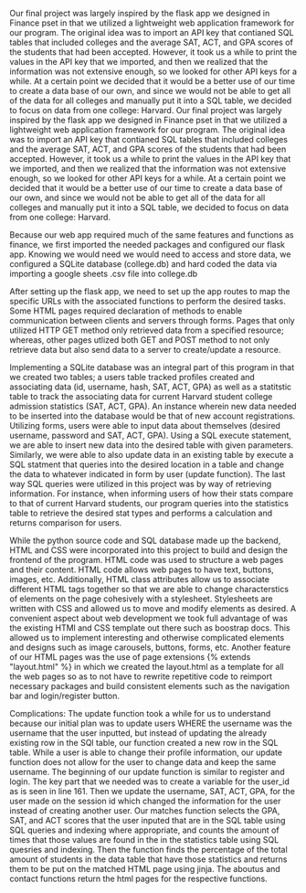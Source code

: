 Our final project was largely inspired by the flask app we designed in Finance pset in that we utilized a lightweight web application framework for our program. The original idea was to import an API key that contianed SQL tables that included colleges and the average SAT, ACT, and GPA scores of the students that had been accepted. However, it took us a while to print the values in the API key that we imported, and then we realized that the information was not extensive enough, so we looked for other API keys for a while. At a certain point we decided that it would be a better use of our time to create a data base of our own, and since we would not be able to get all of the data for all colleges and manually put it into a SQL table, we decided to focus on data from one college: Harvard.
Our final project was largely inspired by the flask app we designed in Finance pset in that we utilized a lightweight web application framework for our program. The original idea was to import an API key that contianed SQL tables that included colleges and the average SAT, ACT, and GPA scores of the students that had been accepted. However, it took us a while to print the values in the API key that we imported, and then we realized that the information was not extensive enough, so we looked for other API keys for a while. At a certain point we decided that it would be a better use of our time to create a data base of our own, and since we would not be able to get all of the data for all colleges and manually put it into a SQL table, we decided to focus on data from one college: Harvard.

Because our web app required much of the same features and functions as finance, we first imported the needed packages and configured our flask app. Knowing we would need we would need to access and store data, we configured a SQLite database (college.db) and hard coded the data via importing a google sheets .csv file into college.db 

After setting up the flask app, we need to set up the app routes to map the specific URLs with the associated functions to perform the desired tasks. Some HTML pages required declaration of methods to enable communication between clients and servers through forms. Pages that only utilized HTTP GET method only retrieved data from a specified resource; whereas, other pages utlized both GET and POST method to not only retrieve data but also  send data to a server to create/update a resource. 

Implementing a SQLite database was an integral part of this program in that we created two tables; a users table tracked profiles created and associating data (id, username, hash, SAT, ACT, GPA) as well as a statitstic table to track the associating data for current Harvard student college admission statistics (SAT, ACT, GPA). An instance wherein new data needed to be inserted into the database would be that of new account registrations. Utilizing forms, users were able to input data about themselves (desired username, password and SAT, ACT, GPA). Using a SQL execute statement, we are able to insert new data into the desired table with given parameters. Similarly, we were able to also update data in an existing table by execute a SQL statment that queries into the desired location in a table and change the data to whatever indicated in form by user (update function). The last way SQL queries were utilized in this project was by way of retrieving information. For instance, when informing users of how their stats compare to that of current Harvard students, our program queries into the statistics table to retrieve the desired stat types and performs a calculation and returns comparison for users. 

While the python source code and SQL database made up the backend, HTML and CSS were incorporated into this project to build and design the frontend of the program. HTML code was used to structure a web pages and their content. HTML code allows web pages to have text, buttons, images, etc. Additionally, HTML class attributes allow us to associate different HTML tags together so that we are able to change characterstics of elements on the page cohesively with a stylesheet. Stylesheets are written with CSS and allowed us to move and modify elements as desired. A convenient aspect about web development we took full advantage of was the existing HTMl and CSS template out there such as boostrap docs. This allowed us to implement interesting and otherwise complicated elements and designs such as image carousels, buttons, forms, etc. Another feature of our HTML pages was the use of page extensions {% extends "layout.html" %} in which we created the layout.html as a template for all the web pages so as to not have to rewrite repetitive code to reimport necessary packages and build consistent elements such as the navigation bar and login/register button.  

Complications:
The update function took a while for us to understand because our initial plan was to update users WHERE the username was the username that the user inputted, but instead of updating the already existing row in the SQl table, our function created a new row in the SQL table. While a user is able to change their profile information, our update function does not allow for the user to change data and keep the same username. The beginning of our update function is similar to register and login. The key part that we needed was to create a variable for the user_id as is seen in line 161. Then we update the username, SAT, ACT, GPA, for the user made on the session id which changed the information for the user instead of creating another user. Our matches function selects the GPA, SAT, and ACT scores that the user inputed that are in the SQL table using SQL queries and indexing where appropriate, and counts the amount of times that those values are found in the in the statistics table using SQL quesries and indexing. Then the function finds the percentage of the total amount of students in the data table that have those statistics and returns them to be put on the matched HTML page using jinja. The aboutus and contact functions return the html pages for the respective functions.
